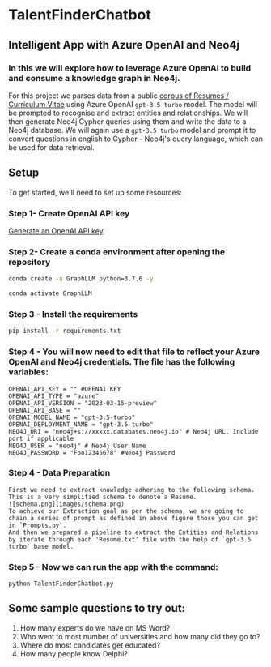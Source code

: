 # TalentFinderChatbot

## Intelligent App with Azure OpenAI and Neo4j

### In this we will explore how to leverage Azure OpenAI to build and consume a knowledge graph in Neo4j.
For this project we parses data from a public [corpus of Resumes / Curriculum Vitae](https://github.com/florex/resume_corpus) using Azure OpenAI `gpt-3.5 turbo` model. The model will be prompted to recognise and extract entities and relationships. We will then generate Neo4j Cypher queries using them and write the data to a Neo4j database.
We will again use a `gpt-3.5 turbo` model and prompt it to convert questions in english to Cypher - Neo4j's query language, which can be used for data retrieval.


## Setup
To get started, we'll need to set up some resources:

### Step 1- Create OpenAI API key
[Generate an OpenAI API key](create_openai_key/README.md).


### Step 2- Create a conda environment after opening the repository

```bash
conda create -n GraphLLM python=3.7.6 -y
```

```bash
conda activate GraphLLM
```


### Step 3 - Install the requirements
```bash
pip install -r requirements.txt
```


### Step 4 - You will now need to edit that file to reflect your Azure OpenAI and Neo4j credentials. The file has the following variables:

    OPENAI_API_KEY = "" #OPENAI KEY
    OPENAI_API_TYPE = "azure"
    OPENAI_API_VERSION = "2023-03-15-preview"
    OPENAI_API_BASE = ""
    OPENAI_MODEL_NAME = "gpt-3.5-turbo"
    OPENAI_DEPLOYMENT_NAME = "gpt-3.5-turbo"
    NEO4J_URI = "neo4j+s://xxxxx.databases.neo4j.io" # Neo4j URL. Include port if applicable
    NEO4J_USER = "neo4j" # Neo4j User Name
    NEO4J_PASSWORD = "Foo12345678" #Neo4j Password



### Step 4 - Data Preparation 
```
First we need to extract knowledge adhering to the following schema. This is a very simplified schema to denote a Resume.
![schema.png](images/schema.png)
To achieve our Extraction goal as per the schema, we are going to chain a series of prompt as defined in above figure those you can get in `Prompts.py`.
And then we prepared a pipeline to extract the Entities and Relations by iterate through each 'Resume.txt' file with the help of `gpt-3.5 turbo` base model.
```
   


### Step 5 - Now we can run the app with the command:
```
python TalentFinderChatbot.py
```

## Some sample questions to try out:

1. How many experts do we have on MS Word?
2. Who went to most number of universities and how many did they go to?
3. Where do most candidates get educated?
4. How many people know Delphi?
